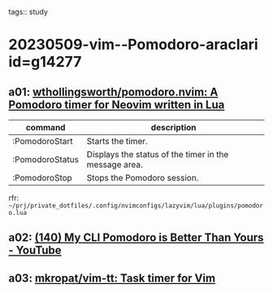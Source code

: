 tags:: study

# 20230509-vim--Pomodoro-araclari id=g14277

## a01: [wthollingsworth/pomodoro.nvim: A Pomodoro timer for Neovim written in Lua](https://github.com/wthollingsworth/pomodoro.nvim)

| command         | description                                           |
|-----------------|-------------------------------------------------------|
| :PomodoroStart  | Starts the timer.                                     |
| :PomodoroStatus | Displays the status of the timer in the message area. |
| :PomodoroStop   | Stops the Pomodoro session.                           |

rfr: `~/prj/private_dotfiles/.config/nvimconfigs/lazyvim/lua/plugins/pomodoro.lua`

## a02: [(140) My CLI Pomodoro is Better Than Yours - YouTube](https://www.youtube.com/watch?v=GfQjJBtO-8Y)

## a03: [mkropat/vim-tt: Task timer for Vim](https://github.com/mkropat/vim-tt)

